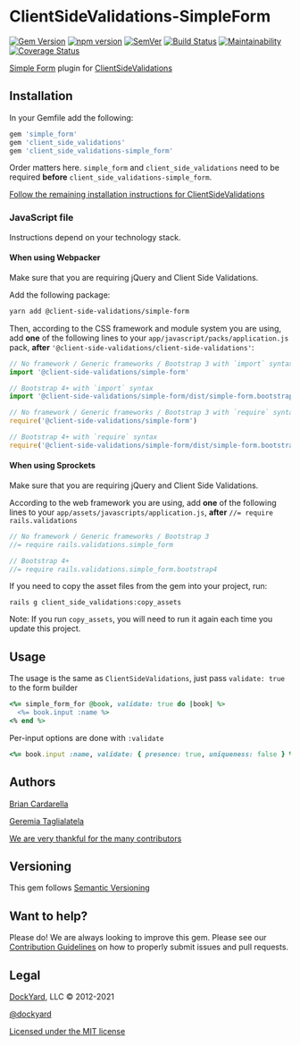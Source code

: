 # ClientSideValidations-SimpleForm #

[![Gem Version](https://badge.fury.io/rb/client_side_validations-simple_form.svg)](https://badge.fury.io/rb/client_side_validations-simple_form)
[![npm version](https://badge.fury.io/js/%40client-side-validations%2Fsimple-form.svg)](https://badge.fury.io/js/%40client-side-validations%2Fsimple-form)
[![SemVer](https://api.dependabot.com/badges/compatibility_score?dependency-name=client_side_validations-simple_form&package-manager=bundler&version-scheme=semver)](https://dependabot.com/compatibility-score.html?dependency-name=client_side_validations-simple_form&package-manager=bundler&version-scheme=semver)
[![Build Status](https://github.com/DavyJonesLocker/client_side_validations-simple_form/actions/workflows/ruby.yml/badge.svg)](https://github.com/DavyJonesLocker/client_side_validations-simple_form/actions)
[![Maintainability](https://api.codeclimate.com/v1/badges/b9e9cbbd0d9f454adba7/maintainability)](https://codeclimate.com/github/DavyJonesLocker/client_side_validations-simple_form/maintainability)
[![Coverage Status](https://coveralls.io/repos/github/DavyJonesLocker/client_side_validations-simple_form/badge.svg?branch=main)](https://coveralls.io/github/DavyJonesLocker/client_side_validations-simple_form?branch=main)

[Simple Form](https://github.com/plataformatec/simple_form) plugin for [ClientSideValidations](https://github.com/DavyJonesLocker/client_side_validations)

## Installation ##

In your Gemfile add the following:

```ruby
gem 'simple_form'
gem 'client_side_validations'
gem 'client_side_validations-simple_form'
```

Order matters here. `simple_form` and `client_side_validations` need to be
required **before** `client_side_validations-simple_form`.

[Follow the remaining installation instructions for ClientSideValidations](https://github.com/DavyJonesLocker/client_side_validations/blob/main/README.md)

### JavaScript file ###

Instructions depend on your technology stack.

####  When using Webpacker ####

Make sure that you are requiring jQuery and Client Side Validations.

Add the following package:

```sh
yarn add @client-side-validations/simple-form
```

Then, according to the CSS framework and module system you are using, add
**one** of the following lines to your `app/javascript/packs/application.js`
pack, **after** `'@client-side-validations/client-side-validations'`:

```js
// No framework / Generic frameworks / Bootstrap 3 with `import` syntax
import '@client-side-validations/simple-form'

// Bootstrap 4+ with `import` syntax
import '@client-side-validations/simple-form/dist/simple-form.bootstrap4'

// No framework / Generic frameworks / Bootstrap 3 with `require` syntax
require('@client-side-validations/simple-form')

// Bootstrap 4+ with `require` syntax
require('@client-side-validations/simple-form/dist/simple-form.bootstrap4')
```

####  When using Sprockets ####

Make sure that you are requiring jQuery and Client Side Validations.

According to the web framework you are using, add **one** of the following
lines to your `app/assets/javascripts/application.js`, **after**
`//= require rails.validations`

```js
// No framework / Generic frameworks / Bootstrap 3
//= require rails.validations.simple_form

// Bootstrap 4+
//= require rails.validations.simple_form.bootstrap4
```

If you need to copy the asset files from the gem into your project, run:

```
rails g client_side_validations:copy_assets
```

Note: If you run `copy_assets`, you will need to run it again each time you update this project.

## Usage ##

The usage is the same as `ClientSideValidations`, just pass `validate: true` to the form builder

```ruby
<%= simple_form_for @book, validate: true do |book| %>
  <%= book.input :name %>
<% end %>
```

Per-input options are done with `:validate`

```ruby
<%= book.input :name, validate: { presence: true, uniqueness: false } %>
```

## Authors ##

[Brian Cardarella](https://twitter.com/bcardarella)

[Geremia Taglialatela](https://twitter.com/gtagliala)

[We are very thankful for the many contributors](https://github.com/DavyJonesLocker/client_side_validations-simple_form/graphs/contributors)

## Versioning ##

This gem follows [Semantic Versioning](https://semver.org)

## Want to help? ##

Please do! We are always looking to improve this gem. Please see our
[Contribution Guidelines](https://github.com/DavyJonesLocker/client_side_validations-simple_form/blob/main/CONTRIBUTING.md)
on how to properly submit issues and pull requests.

## Legal ##

[DockYard](https://dockyard.com/), LLC &copy; 2012-2021

[@dockyard](https://twitter.com/dockyard)

[Licensed under the MIT license](https://opensource.org/licenses/mit-license.php)
